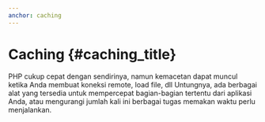 ```yaml
---
anchor: caching
---
```


# Caching {#caching_title}

PHP cukup cepat dengan sendirinya, namun kemacetan dapat muncul ketika Anda membuat koneksi remote, load file, dll
Untungnya, ada berbagai alat yang tersedia untuk mempercepat bagian-bagian tertentu dari aplikasi Anda, atau mengurangi jumlah kali ini berbagai tugas memakan waktu perlu menjalankan.
